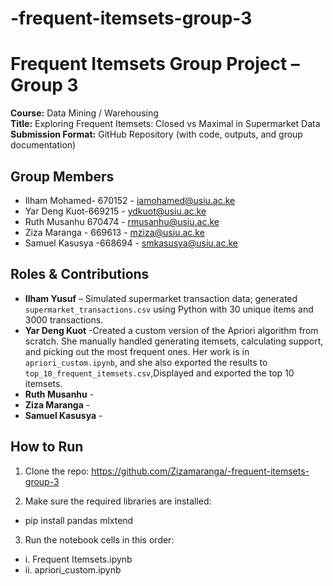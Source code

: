 ﻿# -frequent-itemsets-group-3
# Frequent Itemsets Group Project – Group 3

**Course:** Data Mining / Warehousing  
**Title:** Exploring Frequent Itemsets: Closed vs Maximal in Supermarket Data  
**Submission Format:** GitHub Repository (with code, outputs, and group documentation)

## Group Members
- Ilham Mohamed- 670152 - iamohamed@usiu.ac.ke
- Yar Deng Kuot-669215 - ydkuot@usiu.ac.ke
- Ruth Musanhu 670474 - rmusanhu@usiu.ac.ke
- Ziza Maranga - 669613 - mziza@usiu.ac.ke
- Samuel Kasusya -668694 - smkasusya@usiu.ac.ke

## Roles & Contributions

- **Ilham Yusuf** – Simulated supermarket transaction data; generated `supermarket_transactions.csv` using Python with 30 unique items and 3000 transactions.
- **Yar Deng Kuot** -Created a custom version of the Apriori algorithm from scratch. She manually handled generating itemsets, calculating support, and picking out the most frequent ones. Her work is in `apriori_custom.ipynb`, and she also exported the results to `top_10_frequent_itemsets.csv`,Displayed and exported the top 10 itemsets.
- **Ruth Musanhu** -
- **Ziza Maranga** -
- **Samuel Kasusya** -


## How to Run

1. Clone the repo: https://github.com/Zizamaranga/-frequent-itemsets-group-3

2. Make sure the required libraries are installed:
- pip install pandas mlxtend

3. Run the notebook cells in this order:
- i. Frequent Itemsets.ipynb
- ii. apriori_custom.ipynb
